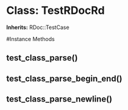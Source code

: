 # Class: TestRDocRd
**Inherits:** RDoc::TestCase
    




#Instance Methods
## test_class_parse() [](#method-i-test_class_parse)

## test_class_parse_begin_end() [](#method-i-test_class_parse_begin_end)

## test_class_parse_newline() [](#method-i-test_class_parse_newline)

